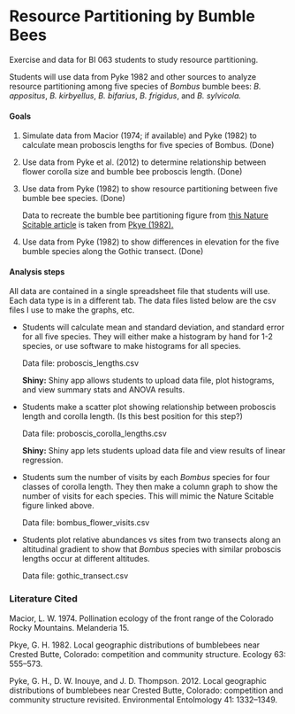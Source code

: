 # Resource Partitioning by Bumble Bees

Exercise and data for BI 063 students to study resource partitioning.

Students will use data from Pyke 1982 and other sources to analyze resource partitioning among five species of *Bombus* bumble bees: *B. appositus*, *B. kirbyellus*, *B. bifarius*, *B. frigidus*, and *B. sylvicola.*


#### Goals
1. Simulate data from Macior (1974; if available) and Pyke (1982) to calculate mean proboscis lengths for five species of Bombus. (Done)
	

1. Use data from Pyke et al. (2012) to determine relationship between flower corolla size and bumble bee proboscis length.  (Done)

3. Use data from Pyke (1982) to show resource partitioning between five bumble bee species. (Done)

	Data to recreate the bumble bee partitioning figure from [this Nature Scitable article](https://www.nature.com/scitable/knowledge/library/resource-partitioning-and-why-it-matters-17362658/) is taken from [Pkye (1982).](https://www.jstor.org/stable/1938970)

4. Use data from Pyke (1982) to show differences in elevation for the five bumble species along the Gothic transect. (Done)

#### Analysis steps

All data are contained in a single spreadsheet file that students will use. Each data type is in a different tab. The data files listed below are the csv files
I use to make the graphs, etc.

* Students will calculate mean and standard deviation, and standard error for all five species. They will either make a histogram by hand for 1-2 species, or use software to make histograms for all species.

	Data file: proboscis\_lengths.csv
	
	**Shiny:** Shiny app allows students to upload data file, plot histograms, and view summary stats and ANOVA results.
	
* Students make a scatter plot showing relationship between proboscis length and corolla length. (Is this best position for this step?)

	Data file: proboscis\_corolla\_lengths.csv
	
	**Shiny:** Shiny app lets students upload data file and view results of linear regression.
	
* Students sum the number of visits by each *Bombus* species for four classes of corolla length. They then make a column graph to show the number of visits for each species. This will mimic the Nature Scitable figure linked above. 

	Data file: bombus\_flower\_visits.csv
	
*	Students plot relative abundances vs sites from two transects along an altitudinal gradient to show that *Bombus* species with similar proboscis lengths occur at different altitudes.

	Data file: gothic\_transect.csv
	
### Literature Cited

Macior, L. W. 1974. Pollination ecology of the front range of the Colorado Rocky Mountains. Melanderia 15.

Pkye, G. H. 1982. Local geographic distributions of bumblebees near Crested Butte, Colorado: competition and community structure. Ecology 63: 555–573.

Pyke, G. H., D. W. Inouye, and J. D. Thompson. 2012. Local geographic distributions of bumblebees near Crested Butte, Colorado: competition and community structure revisited. Environmental Entolmology 41: 1332–1349. 